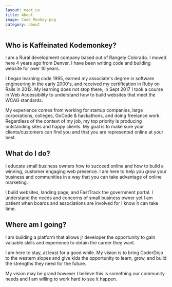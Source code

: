 ```yaml
---
layout: meet_us
title: About
image: Code_Monkey.png
category: about
---
```

<h2>Who is Kaffeinated Kodemonkey?</h2>

<p>I am a Rural development company based out of Rangely Colorado. I moved here 4 years ago from Denver.
I have been writing code and building website for over 10 years.</p>

<p>I began learning code 1995, earned my associate's degree in software engineering in the early 2000's, and received my certification in Ruby on Rails in 2012. My learning does not stop there,
in Sept 2017 I took a course in Web Accessibility to understand how to build websites that meet the WCAG standards.</p>

<p> My experience comes from working for startup companies, large corporations, colleges, GoCode & hackathons, and doing freelance work. Regardless of the context of my job, my top priority is producing outstanding sites and happy clients. My goal is to make sure your clients/customers can find you and that you are represented online at your best.</p>

<h2>What do I do?</h2>
<p>I educate small business owners how to succeed online and how to build a winning, customer engaging web presence. I am here to help you grow your business and communities in a way
that you can take advantage of online marketing.</p>

<p>I build websites, landing page, and FastTrack the government portal. I understand the needs and concerns of small business owner yet I am patient when boards and associations are involved for I know it can take time.

<h2>Where am I going?</h2>
<p>I am building a platform that allows jr developer the opportunity to gain valuable skills and experience to obtain the career they want.</p>
<p>I am here to stay, at least for a good while. My vision is to bring CoderDojo to the western slopes and give kids the opportunity to learn, grow, and build the strengths they need for the future.</p>
<p>My vision may be grand however I believe this is something our community needs and I am willing to work hard to see it happen.</p>

  &nbsp;

